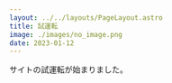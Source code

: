 ```yaml
---
layout: ../../layouts/PageLayout.astro
title: 試運転
image: ./images/no_image.png
date: 2023-01-12
---
```


サイトの試運転が始まりました。
